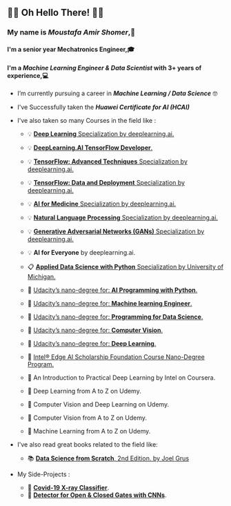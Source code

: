 ## 🤖👀 Oh Hello There! 👀🤖 

### My name is ***Moustafa Amir Shomer***,🙌
#### I'm a senior year Mechatronics Engineer,🎓 
#### I'm a ***Machine Learning Engineer & Data Scientist*** with 3+ years of experience,💻

-  I’m currently pursuing a career in ***Machine Learning / Data Science*** 🤓
-  I've Successfully taken the ***Huawei Certificate for AI (HCAI)*** 
-  I've also taken so many Courses in the field like :
      * 💡 [**Deep Learning** Specialization by deeplearning.ai.](https://github.com/shomerthesec/TensorFlow-Basics)
      * 💡 [**DeepLearning.AI TensorFlow Developer**.](https://github.com/shomerthesec/TensorFlow-Basics)
      * 💡 [**TensorFlow: Advanced Techniques** Specialization by deeplearning.ai.](https://github.com/shomerthesec/TensorFlow-Advanced-Techniques-Specialization)
      * 💡 [**TensorFlow: Data and Deployment** Specialization by deeplearning.ai.](https://github.com/shomerthesec/TensorFlow-Basics)
      * 💡 [**AI for Medicine** Specialization by deeplearning.ai.](https://github.com/shomerthesec/AI-for-Medicine-Specialization)
      * 💡 [**Natural Language Processing** Specialization by deeplearning.ai.](https://github.com/shomerthesec/NLP-Specialization)
      * 💡 [**Generative Adversarial Networks (GANs)** Specialization by deeplearning.ai.](https://github.com/shomerthesec/GANs-Specialization)
      * 💡 **AI for Everyone** by deeplearning.ai.
      
      * 📋 [**Applied Data Science with Python** Specialization by University of Michigan.](https://github.com/shomerthesec/Applied-Data-Science-with-python)
      * 🎢 [Udacity’s nano-degree for: **AI Programming with Python**.](https://github.com/shomerthesec/Udacity-AI-programming-with-Python-Nano-Degree)
      * 🎢 [Udacity’s nano-degree for: **Machine learning Engineer**.](https://github.com/shomerthesec/Udacity-Machine-Learning-Engineer-v2.0)
      * 🎢 [Udacity’s nano-degree for: **Programming for Data Science**.](https://github.com/shomerthesec/Udacity-Programming-for-Data-Science-Nano-Degree)
      * 🎢 [Udacity’s nano-degree for: **Computer Vision**.](https://github.com/shomerthesec/Deep-Learning-with-Pytorch)
      * 🎢 [Udacity’s nano-degree for: **Deep Learning**.](https://github.com/shomerthesec/Deep-Learning-with-Pytorch)
      
      * 🎃 [Intel® Edge AI Scholarship Foundation Course Nano-Degree Program.](https://github.com/shomerthesec/Intel-Edge-AI-Scholarship-Foundation-Course-NanoDegree-Program)
      * 🎃 An Introduction to Practical Deep Learning by Intel on Coursera. 
      
      * 🎈 Deep Learning from A to Z on Udemy. 
      * 🎈 Computer Vision and Deep Learning on Udemy. 
      * 🎈 Computer Vision from A to Z on Udemy. 
      * 🎈 Machine Learning from A to Z on Udemy. 
      
- I've also read great books related to the field like:
     * 📚 [**Data Science from Scratch**, 2nd Edition. by Joel Grus](https://www.oreilly.com/library/view/data-science-from/9781492041122/)
     
- My Side-Projects :
     * 🔬 [**Covid-19 X-ray Classifier**](https://github.com/shomerthesec/Covid-19-X-ray-Classifier).
     * 🔬 [**Detector for Open & Closed Gates with CNNs**](https://github.com/shomerthesec/Vortex-Gate-detection-Algorithm).
